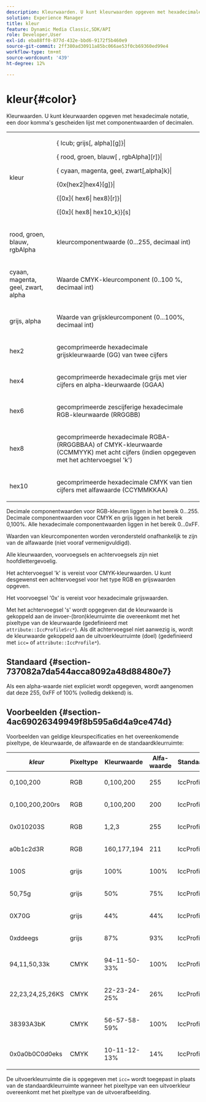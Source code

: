 ```yaml
---
description: Kleurwaarden. U kunt kleurwaarden opgeven met hexadecimale notatie, een door komma's gescheiden lijst met componentwaarden of decimalen.
solution: Experience Manager
title: kleur
feature: Dynamic Media Classic,SDK/API
role: Developer,User
exl-id: eba88ff0-877d-432e-bbd6-9172f5b460e9
source-git-commit: 2ff380ad30911a85bc066ae53f0cb69360ed99e4
workflow-type: tm+mt
source-wordcount: '439'
ht-degree: 12%

---
```


# kleur{#color}

Kleurwaarden. U kunt kleurwaarden opgeven met hexadecimale notatie, een door komma&#39;s gescheiden lijst met componentwaarden of decimalen.

<table id="simpletable_9EBE66066E854ABE978F8F7ADC66BDE3"> 
 <tr class="strow"> 
  <td class="stentry"> <p><span class="codeph"> <span class="varname"> kleur</span> </span> </p></td> 
  <td class="stentry"> <p> <span class="codeph">&lcub; lcub;<span class="varname"> grijs</span>[,<span class="varname"> alpha</span>][g]&rcub;|</span> </p> <p> <span class="codeph"> {<span class="varname"> rood</span>,<span class="varname"> groen</span>,<span class="varname"> blauw</span>[ ,<span class="varname"> rgbAlpha</span>][r]}|</span> </p> <p> <span class="codeph"> {<span class="varname"> cyaan</span>, <span class="varname"> magenta</span>, <span class="varname"> geel</span>, <span class="varname"> zwart</span>[,alpha]k}|</span> </p> <p> <span class="codeph"> {0x{hex2|hex4}[g]}|</span> </p> <p> <span class="codeph">{[0x]{<span class="varname"> hex6</span>|<span class="varname"> hex8</span>}[r]}|</span> </p> <p> <span class="codeph"> &lbrace;[0x]{<span class="varname"> hex8</span>|<span class="varname"> hex10</span>_k}&rcub;[s]</span> </p> </td> 
 </tr> 
 <tr class="strow"> 
  <td class="stentry"> <p><span class="codeph"> <span class="varname"> rood</span>, <span class="varname"> groen</span>, <span class="varname"> blauw</span>, <span class="varname"> rgbAlpha</span></span> </p> </td> 
  <td class="stentry"> <p>kleurcomponentwaarde (0...255, decimaal int) </p> </td> 
 </tr> 
 <tr class="strow"> 
  <td class="stentry"> <p><span class="codeph"> <span class="varname"> cyaan</span>, <span class="varname"> magenta</span>, <span class="varname"> geel</span>, <span class="varname"> zwart</span>, <span class="varname"> alpha</span></span> </p></td> 
  <td class="stentry"> <p>Waarde CMYK-kleurcomponent (0..100 %, decimaal int) </p></td> 
 </tr> 
 <tr class="strow"> 
  <td class="stentry"> <p><span class="codeph"> <span class="varname"> grijs</span>, <span class="varname"> alpha</span></span> </p> </td> 
  <td class="stentry"> <p>Waarde van grijskleurcomponent (0...100%, decimaal int) </p> </td> 
 </tr> 
 <tr class="strow"> 
  <td class="stentry"> <p><span class="codeph"> <span class="varname"> hex2</span> </span> </p></td> 
  <td class="stentry"> <p>gecomprimeerde hexadecimale grijskleurwaarde (GG) van twee cijfers </p></td> 
 </tr> 
 <tr class="strow"> 
  <td class="stentry"> <p><span class="codeph"> <span class="varname"> hex4</span> </span> </p> </td> 
  <td class="stentry"> <p>gecomprimeerde hexadecimale grijs met vier cijfers en alpha-kleurwaarde (GGAA) </p> </td> 
 </tr> 
 <tr class="strow"> 
  <td class="stentry"> <p><span class="codeph"> <span class="varname"> hex6</span> </span> </p> </td> 
  <td class="stentry"> <p>gecomprimeerde zescijferige hexadecimale RGB-kleurwaarde (RRGGBB) </p></td> 
 </tr> 
 <tr class="strow"> 
  <td class="stentry"> <p><span class="codeph"> <span class="varname"> hex8</span> </span> </p> </td> 
  <td class="stentry"> <p>gecomprimeerde hexadecimale RGBA- (RRGGBBAA) of CMYK-kleurwaarde (CCMMYYK) met acht cijfers (indien opgegeven met het achtervoegsel 'k') </p></td> 
 </tr> 
 <tr class="strow"> 
  <td class="stentry"> <p><span class="codeph"> <span class="varname"> hex10</span> </span> </p></td> 
  <td class="stentry"> <p>gecomprimeerde hexadecimale CMYK van tien cijfers met alfawaarde (CCYMMKKAA) </p> </td> 
 </tr> 
</table>

Decimale componentwaarden voor RGB-kleuren liggen in het bereik 0...255. Decimale componentwaarden voor CMYK en grijs liggen in het bereik 0,100%. Alle hexadecimale componentwaarden liggen in het bereik 0...0xFF.

Waarden van kleurcomponenten worden verondersteld onafhankelijk te zijn van de alfawaarde (niet vooraf vermenigvuldigd).

Alle kleurwaarden, voorvoegsels en achtervoegsels zijn niet hoofdlettergevoelig.

Het achtervoegsel &#39;k&#39; is vereist voor CMYK-kleurwaarden. U kunt desgewenst een achtervoegsel voor het type RGB en grijswaarden opgeven.

Het voorvoegsel &#39;0x&#39; is vereist voor hexadecimale grijswaarden.

Met het achtervoegsel &#39;s&#39; wordt opgegeven dat de kleurwaarde is gekoppeld aan de invoer-(bron)kleurruimte die overeenkomt met het pixeltype van de kleurwaarde (gedefinieerd met `attribute::IccProfileSrc*`). Als dit achtervoegsel niet aanwezig is, wordt de kleurwaarde gekoppeld aan de uitvoerkleurruimte (doel) (gedefinieerd met `icc=` of `attribute::IccProfile*`).

## Standaard {#section-737082a7da544acca8092a48d88480e7}

Als een alpha-waarde niet expliciet wordt opgegeven, wordt aangenomen dat deze 255, 0xFF of 100% (volledig dekkend) is.

## Voorbeelden {#section-4ac69026349949f8b595a6d4a9ce474d}

Voorbeelden van geldige kleurspecificaties en het overeenkomende pixeltype, de kleurwaarde, de alfawaarde en de standaardkleurruimte:

<table id="table_1539E74A1EC545F1B5398D86A27079D1"> 
 <thead> 
  <tr> 
   <th class="entry"> <b> <i>kleur</i> </b> </th> 
   <th class="entry"> <b>Pixeltype</b> </th> 
   <th class="entry"> <b>Kleurwaarde</b> </th> 
   <th class="entry"> <b>Alfa-waarde</b> </th> 
   <th class="entry"> <b>Standaardkleurruimte </b> </th> 
  </tr> 
 </thead>
 <tbody> 
  <tr> 
   <td> <p>0,100,200 </p> </td> 
   <td> <p>RGB </p> </td> 
   <td> <p>0,100,200 </p> </td> 
   <td> <p>255 </p> </td> 
   <td> <p> <span class="codeph"> IccProfileRgb</span> </p> </td> 
  </tr> 
  <tr> 
   <td> <p>0,100,200,200rs </p> </td> 
   <td> <p>RGB </p> </td> 
   <td> <p>0,100,200 </p> </td> 
   <td> <p>200 </p> </td> 
   <td> <p> <span class="codeph"> IccProfileSrcRgb</span> </p> </td> 
  </tr> 
  <tr> 
   <td> <p>0x010203S </p> </td> 
   <td> <p>RGB </p> </td> 
   <td> <p>1,2,3 </p> </td> 
   <td> <p>255 </p> </td> 
   <td> <p> <span class="codeph"> IccProfileSrcRgb</span> </p> </td> 
  </tr> 
  <tr> 
   <td> <p>a0b1c2d3R </p> </td> 
   <td> <p>RGB </p> </td> 
   <td> <p>160,177,194 </p> </td> 
   <td> <p>211 </p> </td> 
   <td> <p> <span class="codeph"> IccProfileRgb</span> </p> </td> 
  </tr> 
  <tr> 
   <td> <p>100S </p> </td> 
   <td> <p>grijs </p> </td> 
   <td> <p>100% </p> </td> 
   <td> <p>100% </p> </td> 
   <td> <p> <span class="codeph"> IccProfileSrcGray</span> </p> </td> 
  </tr> 
  <tr> 
   <td> <p>50,75g </p> </td> 
   <td> <p>grijs </p> </td> 
   <td> <p>50% </p> </td> 
   <td> <p>75% </p> </td> 
   <td> <p> <span class="codeph"> IccProfileGray</span> </p> </td> 
  </tr> 
  <tr> 
   <td> <p>0X70G </p> </td> 
   <td> <p>grijs </p> </td> 
   <td> <p>44% </p> </td> 
   <td> <p>44% </p> </td> 
   <td> <p> <span class="codeph"> IccProfileGray</span> </p> </td> 
  </tr> 
  <tr> 
   <td> <p>0xddeegs </p> </td> 
   <td> <p>grijs </p> </td> 
   <td> <p>87% </p> </td> 
   <td> <p>93% </p> </td> 
   <td> <p> <span class="codeph"> IccProfileSrcGray </span> </p> </td> 
  </tr> 
  <tr> 
   <td> <p>94,11,50,33k </p> </td> 
   <td> <p>CMYK </p> </td> 
   <td> <p>94-11-50-33% </p> </td> 
   <td> <p>100% </p> </td> 
   <td> <p> <span class="codeph"> IccProfileCmyk</span> </p> </td> 
  </tr> 
  <tr> 
   <td> <p>22,23,24,25,26KS </p> </td> 
   <td> <p>CMYK </p> </td> 
   <td> <p>22-23-24-25% </p> </td> 
   <td> <p>26% </p> </td> 
   <td> <p> <span class="codeph"> IccProfileSrcCmyk</span> </p> </td> 
  </tr> 
  <tr> 
   <td> <p>38393A3bK </p> </td> 
   <td> <p>CMYK </p> </td> 
   <td> <p>56-57-58-59% </p> </td> 
   <td> <p>100% </p> </td> 
   <td> <p> <span class="codeph"> IccProfileCmyk</span> </p> </td> 
  </tr> 
  <tr> 
   <td> <p>0x0a0b0C0d0eks </p> </td> 
   <td> <p>CMYK </p> </td> 
   <td> <p>10-11-12-13% </p> </td> 
   <td> <p>14% </p> </td> 
   <td> <p> <span class="codeph"> IccProfileSrcCmyk</span> </p> </td> 
  </tr> 
 </tbody> 
</table>

De uitvoerkleurruimte die is opgegeven met `icc=` wordt toegepast in plaats van de standaardkleurruimte wanneer het pixeltype van een uitvoerkleur overeenkomt met het pixeltype van de uitvoerafbeelding.
